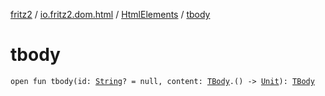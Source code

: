 [fritz2](../../index.md) / [io.fritz2.dom.html](../index.md) / [HtmlElements](index.md) / [tbody](./tbody.md)

# tbody

`open fun tbody(id: `[`String`](https://kotlinlang.org/api/latest/jvm/stdlib/kotlin/-string/index.html)`? = null, content: `[`TBody`](../-t-body/index.md)`.() -> `[`Unit`](https://kotlinlang.org/api/latest/jvm/stdlib/kotlin/-unit/index.html)`): `[`TBody`](../-t-body/index.md)